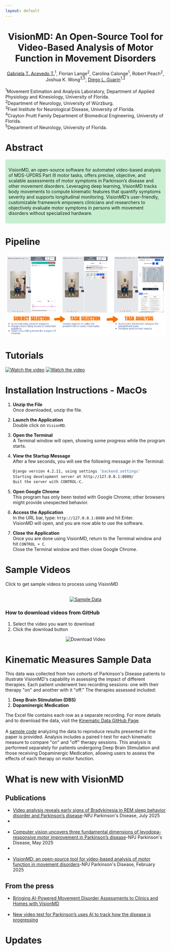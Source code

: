 ```yaml
---
layout: default
---
```


<h1 align="center">VisionMD: An Open-Source Tool for Video-Based Analysis of Motor Function in Movement Disorders</h1>
<div align="center">
  <a href="https://www.linkedin.com/in/gabrielaacevedot/" target="_blank">Gabriela T. Acevedo T.</a><sup>1</sup>, Florian Lange<sup>2</sup>, Carolina Calonge<sup>1</sup>, Robert Peach<sup>2</sup>, Joshua K. Wong<sup>3,5</sup>, <a href="https://www.linkedin.com/in/diego-guarin/" target="_blank">Diego L. Guarin</a><sup>1,2</sup>
</div>
<br>
<sup>1</sup>Movement Estimation and Analysis Laboratory, Department of Applied Physiology and Kinesiology, University of Florida.
<br>
<sup>2</sup>Department of Neurology, University of Würzburg.
<br>
<sup>3</sup>Fixel Institute for Neurological Disease, University of Florida.
<br>
<sup>4</sup>Crayton Pruitt Family Department of Biomedical Engineering, University of Florida.
<br>
<sup>5</sup>Department of Neurology, University of Florida. 

# Abstract
<div style="background-color: #C7EFCF; padding: 10px; border-radius: 5px; margin: 20px 0;">
  <p>VisionMD, an open-source software for automated video-based analysis of MDS-UPDRS Part III motor tasks, offers precise, objective, and scalable assessments of motor symptoms in Parkinson’s disease and other movement disorders. Leveraging deep learning, VisionMD tracks body movements to compute kinematic features that quantify symptoms severity and supports longitudinal monitoring. VisionMD’s user-friendly, customizable framework empowers clinicians and researchers to objectively evaluate motor symptoms in persons with movement disorders without specialized hardware.</p>
</div>

# Pipeline
<div align="center">
    <img src="files/VisionMD.png" alt="Pipeline" />
</div>

# Tutorials
[![Watch the video](https://img.youtube.com/vi/nEziXfARw8o/maxresdefault.jpg)](https://youtu.be/nEziXfARw8o)
[![Watch the video](https://img.youtube.com/vi/jZDgEBjXwP8/maxresdefault.jpg)](https://youtu.be/jZDgEBjXwP8)

# Installation Instructions - MacOs

1. **Unzip the File**  
   Once downloaded, unzip the file.

2. **Launch the Application**  
   Double click on `VisionMD`.

3. **Open the Terminal**  
   A Terminal window will open, showing some progress while the program starts.

4. **View the Startup Message**  
   After a few seconds, you will see the following message in the Terminal:

   ```bash
   Django version 4.2.11, using settings 'backend.settings'
   Starting development server at http://127.0.0.1:8000/
   Quit the server with CONTROL-C.
    ```
5. **Open Google Chrome**  
   This program has only been tested with Google Chrome; other browsers might provide unexpected behavior.

6. **Access the Application**  
   In the URL bar, type: `http://127.0.0.1:8080` and hit Enter.  
   VisionMD will open, and you are now able to use the software.

7. **Close the Application**  
   Once you are done using VisionMD, return to the Terminal window and hit `CONTROL + C`.  
   Close the Terminal window and then close Google Chrome.

# Sample Videos
Click to get sample videos to process using VisionMD
<br>
<br>
<div align="center">
  <a href="https://github.com/mea-lab/VisionMD-Tutorial/tree/main/sampledata/Videos" target="_blank">
    <img src="files/sample_data.png" alt="Sample Data" width="500">
  </a>
</div>

### How to download videos from GitHub
1. Select the video you want to download
2. Click the download button
<div align="center">
    <img src="files/donwload_video.jpg" alt="Download Video" />
</div>

# Kinematic Measures Sample Data

This data was collected from two cohorts of Parkinson's Disease patients to illustrate VisionMD's capability in assessing the impact of different therapies. Each patient underwent two recording sessions: one with their therapy "on" and another with it "off." The therapies assessed included:

1. **Deep Brain Stimulation (DBS)**
2. **Dopaminergic Medication**

The Excel file contains each row as a separate recording. For more details and to download the data, visit the [Kinematic Data GitHub Page](https://github.com/mea-lab/VisionMD-Tutorial/tree/main/sampledata/KinematicData).
<br><br>
A <a href="https://github.com/mea-lab/VisionMD-Tutorial/tree/main/sampledata/KinematicData/data_analysis.ipynb">sample code</a> analyzing the data to reproduce results presented in the paper is provided. Analysis includes a paired t-test for each kinematic measure to compare "on" and "off" therapy sessions. This analysis is performed separately for patients undergoing Deep Brain Stimulation and those receiving Dopaminergic Medication, allowing users to assess the effects of each therapy on motor function.

# What is new with VisionMD
## Publications
- <a href="https://www.nature.com/articles/s41531-025-01082-0">Video analysis reveals early signs of Bradykinesia in REM sleep behavior disorder and Parkinson’s disease</a>-NPJ Parkinson's Disease, July 2025
- <br><br>
- <a href="https://www.nature.com/articles/s41531-025-00999-w">Computer vision uncovers three fundamental dimensions of levodopa-responsive motor improvement in Parkinson’s disease</a>-NPJ Parkinson's Disease, May 2025
- <br><br>
- <a href="https://www.nature.com/articles/s41531-025-00876-6">VisionMD: an open-source tool for video-based analysis of motor function in movement disorders</a>-NPJ Parkinson's Disease, February 2025

## From the press
- <a href="https://fixel.ufhealth.org/2025/02/27/bringing-ai-powered-movement-disorder-assessments-to-clinics-and-homes-with-visionmd/">Bringing AI-Powered Movement Disorder Assessments to Clinics and Homes with VisionMD</a>
<br><br>
- <a href="https://news.ufl.edu/2024/07/parkinsons-video-test/">New video test for Parkinson’s uses AI to track how the disease is progressing </a>

# Updates
